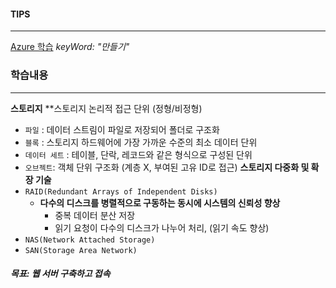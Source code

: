 #### TIPS
---
[Azure 학습](https://learn.microsoft.com/ko-kr/training/azure/) _keyWord: "만들기"_
### 학습내용
---
**스토리지**
**스토리지 논리적 접근 단위 (정형/비정형)
- `파일` : 데이터 스트림이 파일로 저장되어 폴더로 구조화
- `블록` : 스토리지 하드웨어에 가장 가까운 수준의 최소 데이터 단위
- `데이터 세트` : 테이블, 단락, 레코드와 같은 형식으로 구성된 단위
- `오브젝트`: 객체 단위 구조화 (계층 X, 부여된 고유 ID로 접근)
**스토리지 다중화 및 확장 기술**
- `RAID(Redundant Arrays of Independent Disks)`
	- **다수의 디스크를 병렬적으로 구동하는 동시에 시스템의 신뢰성 향상**
		- 중복 데이터 분산 저장
		- 읽기 요청이 다수의 디스크가 나누어 처리, (읽기 속도 향상)
- `NAS(Network Attached Storage)`
- `SAN(Storage Area Network)`
##### 목표: 웹 서버 구축하고 접속
